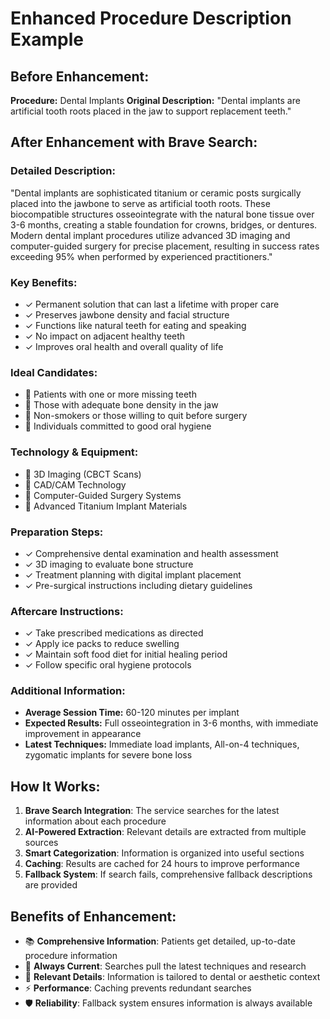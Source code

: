 # Enhanced Procedure Description Example

## Before Enhancement:
**Procedure:** Dental Implants
**Original Description:** "Dental implants are artificial tooth roots placed in the jaw to support replacement teeth."

## After Enhancement with Brave Search:

### Detailed Description:
"Dental implants are sophisticated titanium or ceramic posts surgically placed into the jawbone to serve as artificial tooth roots. These biocompatible structures osseointegrate with the natural bone tissue over 3-6 months, creating a stable foundation for crowns, bridges, or dentures. Modern dental implant procedures utilize advanced 3D imaging and computer-guided surgery for precise placement, resulting in success rates exceeding 95% when performed by experienced practitioners."

### Key Benefits:
- ✓ Permanent solution that can last a lifetime with proper care
- ✓ Preserves jawbone density and facial structure
- ✓ Functions like natural teeth for eating and speaking
- ✓ No impact on adjacent healthy teeth
- ✓ Improves oral health and overall quality of life

### Ideal Candidates:
- 👤 Patients with one or more missing teeth
- 👤 Those with adequate bone density in the jaw
- 👤 Non-smokers or those willing to quit before surgery
- 👤 Individuals committed to good oral hygiene

### Technology & Equipment:
- 🔬 3D Imaging (CBCT Scans)
- 🔬 CAD/CAM Technology
- 🔬 Computer-Guided Surgery Systems
- 🔬 Advanced Titanium Implant Materials

### Preparation Steps:
- ✓ Comprehensive dental examination and health assessment
- ✓ 3D imaging to evaluate bone structure
- ✓ Treatment planning with digital implant placement
- ✓ Pre-surgical instructions including dietary guidelines

### Aftercare Instructions:
- ✓ Take prescribed medications as directed
- ✓ Apply ice packs to reduce swelling
- ✓ Maintain soft food diet for initial healing period
- ✓ Follow specific oral hygiene protocols

### Additional Information:
- **Average Session Time:** 60-120 minutes per implant
- **Expected Results:** Full osseointegration in 3-6 months, with immediate improvement in appearance
- **Latest Techniques:** Immediate load implants, All-on-4 techniques, zygomatic implants for severe bone loss

## How It Works:

1. **Brave Search Integration**: The service searches for the latest information about each procedure
2. **AI-Powered Extraction**: Relevant details are extracted from multiple sources
3. **Smart Categorization**: Information is organized into useful sections
4. **Caching**: Results are cached for 24 hours to improve performance
5. **Fallback System**: If search fails, comprehensive fallback descriptions are provided

## Benefits of Enhancement:

- 📚 **Comprehensive Information**: Patients get detailed, up-to-date procedure information
- 🔄 **Always Current**: Searches pull the latest techniques and research
- 🎯 **Relevant Details**: Information is tailored to dental or aesthetic context
- ⚡ **Performance**: Caching prevents redundant searches
- 🛡️ **Reliability**: Fallback system ensures information is always available